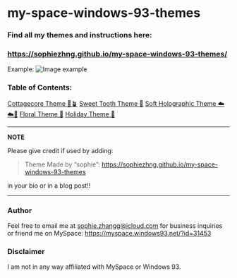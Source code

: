 # my-space-windows-93-themes

### Find all my themes and instructions here:
### https://sophiezhng.github.io/my-space-windows-93-themes/
Example:
![Image example](https://i.imgur.com/Y4izWgm.png)

### Table of Contents:
[Cottagecore Theme 🌿🪴](https://sophiezhng.github.io/my-space-windows-93-themes/#cottagecore-theme)
[Sweet Tooth Theme 🍭](https://sophiezhng.github.io/my-space-windows-93-themes/#sweet-tooth-theme)
[Soft Holographic Theme ☁️☁️🌅](https://sophiezhng.github.io/my-space-windows-93-themes/#soft-holo-theme)
[Floral Theme 🌼](https://sophiezhng.github.io/my-space-windows-93-themes/#floral-theme)
[Holiday Theme 🎄](https://sophiezhng.github.io/my-space-windows-93-themes/#holiday-theme)

---
**NOTE**

Please give credit if used by adding:

> Theme Made by “sophie”: https://sophiezhng.github.io/my-space-windows-93-themes

in your bio or in a blog post!!

---

### Author
Feel free to email me at sophie.zhangg@icloud.com for business inquiries or friend me on MySpace: https://myspace.windows93.net/?id=31453

### Disclaimer
I am not in any way affiliated with MySpace or Windows 93.
